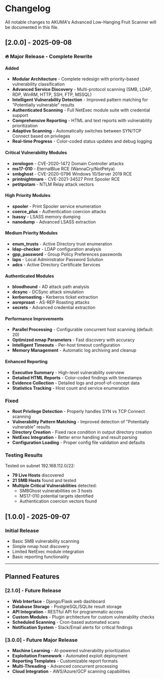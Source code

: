 # Changelog

All notable changes to AKUMA's Advanced Low-Hanging Fruit Scanner will be documented in this file.

## [2.0.0] - 2025-09-08

### 🔥 Major Release - Complete Rewrite

#### Added
- **Modular Architecture** - Complete redesign with priority-based vulnerability classification
- **Advanced Service Discovery** - Multi-protocol scanning (SMB, LDAP, RDP, WinRM, HTTP, SSH, FTP, MSSQL)  
- **Intelligent Vulnerability Detection** - Improved pattern matching for "Potentially vulnerable" results
- **Authenticated Scanning** - Full NetExec module suite with credential support
- **Comprehensive Reporting** - HTML and text reports with vulnerability prioritization
- **Adaptive Scanning** - Automatically switches between SYN/TCP Connect based on privileges
- **Real-time Progress** - Color-coded status updates and debug logging

#### Critical Vulnerability Modules
- **zerologon** - CVE-2020-1472 Domain Controller attacks
- **ms17-010** - EternalBlue RCE (WannaCry/NotPetya)
- **smbghost** - CVE-2020-0796 Windows 10/Server 2019 RCE
- **printnightmare** - CVE-2021-34527 Print Spooler RCE
- **petitpotam** - NTLM Relay attack vectors

#### High Priority Modules
- **spooler** - Print Spooler service enumeration
- **coerce_plus** - Authentication coercion attacks
- **lsassy** - LSASS memory dumping
- **nanodump** - Advanced LSASS extraction

#### Medium Priority Modules  
- **enum_trusts** - Active Directory trust enumeration
- **ldap-checker** - LDAP configuration analysis
- **gpp_password** - Group Policy Preferences passwords
- **laps** - Local Administrator Password Solution
- **adcs** - Active Directory Certificate Services

#### Authenticated Modules
- **bloodhound** - AD attack path analysis
- **dcsync** - DCSync attack simulation  
- **kerberoasting** - Kerberos ticket extraction
- **asreproast** - AS-REP Roasting attacks
- **secrets** - Advanced credential extraction

#### Performance Improvements
- **Parallel Processing** - Configurable concurrent host scanning (default: 20)
- **Optimized nmap Parameters** - Fast discovery with accuracy
- **Intelligent Timeouts** - Per-host timeout configuration
- **Memory Management** - Automatic log archiving and cleanup

#### Enhanced Reporting
- **Executive Summary** - High-level vulnerability overview
- **Detailed HTML Reports** - Color-coded findings with timestamps
- **Evidence Collection** - Detailed logs and proof-of-concept data
- **Statistics Tracking** - Host count and service enumeration

### Fixed
- **Root Privilege Detection** - Properly handles SYN vs TCP Connect scanning
- **Vulnerability Pattern Matching** - Improved detection of "Potentially vulnerable" results
- **Directory Creation** - Fixed race condition in output directory creation
- **NetExec Integration** - Better error handling and result parsing
- **Configuration Loading** - Proper config file validation and defaults

### Testing Results
Tested on subnet 192.168.112.0/22:
- **79 Live Hosts** discovered
- **21 SMB Hosts** found and tested
- **Multiple Critical Vulnerabilities** detected:
  - SMBGhost vulnerabilities on 3 hosts
  - MS17-010 potential targets identified
  - Authentication coercion vectors found

## [1.0.0] - 2025-09-07

### Initial Release
- Basic SMB vulnerability scanning
- Simple nmap host discovery  
- Limited NetExec module integration
- Basic reporting functionality

---

## Planned Features

### [2.1.0] - Future Release
- **Web Interface** - Django/Flask web dashboard
- **Database Storage** - PostgreSQL/SQLite result storage
- **API Integration** - RESTful API for programmatic access
- **Custom Modules** - Plugin architecture for custom vulnerability checks
- **Scheduled Scanning** - Cron-based automated scans
- **Notification System** - Slack/Email alerts for critical findings

### [3.0.0] - Future Major Release
- **Machine Learning** - AI-powered vulnerability prioritization
- **Exploitation Framework** - Automated exploit deployment
- **Reporting Templates** - Customizable report formats
- **Multi-Threading** - Advanced concurrent processing
- **Cloud Integration** - AWS/Azure/GCP scanning capabilities
